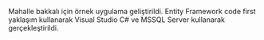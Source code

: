 Mahalle bakkalı için örnek uygulama geliştirildi. Entity Framework code first yaklaşım kullanarak Visual Studio C# ve MSSQL Server kullanarak gerçekleştirildi.
